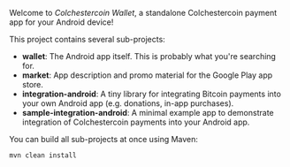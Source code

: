 Welcome to _Colchestercoin Wallet_, a standalone Colchestercoin payment app for your Android device!

This project contains several sub-projects:

 * __wallet__:
     The Android app itself. This is probably what you're searching for.
 * __market__:
     App description and promo material for the Google Play app store.
 * __integration-android__:
     A tiny library for integrating Bitcoin payments into your own Android app
     (e.g. donations, in-app purchases).
 * __sample-integration-android__:
     A minimal example app to demonstrate integration of Colchestercoin payments into
     your Android app.

You can build all sub-projects at once using Maven:

`mvn clean install`
